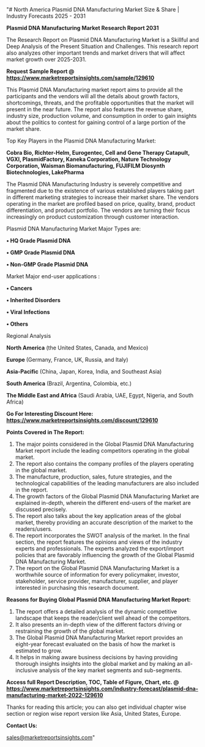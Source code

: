 "\# North America Plasmid DNA Manufacturing Market Size & Share | Industry Forecasts 2025 - 2031

<strong>Plasmid DNA Manufacturing Market Research Report 2031</strong>

The Research Report on Plasmid DNA Manufacturing Market is a Skillful and Deep Analysis of the Present Situation and Challenges. This research report also analyzes other important trends and market drivers that will affect market growth over 2025-2031.

<strong>Request Sample Report @ <a href=https://www.marketreportsinsights.com/sample/129610>https://www.marketreportsinsights.com/sample/129610</a></strong>

This Plasmid DNA Manufacturing market report aims to provide all the participants and the vendors will all the details about growth factors, shortcomings, threats, and the profitable opportunities that the market will present in the near future. The report also features the revenue share, industry size, production volume, and consumption in order to gain insights about the politics to contest for gaining control of a large portion of the market share.

Top Key Players in the Plasmid DNA Manufacturing Market:

<strong>Cobra Bio, Richter-Helm, Eurogentec, Cell and Gene Therapy Catapult, VGXI, PlasmidFactory, Kaneka Corporation, Nature Technology Corporation, Waisman Biomanufacturing, FUJIFILM Diosynth Biotechnologies, LakePharma</strong>

The Plasmid DNA Manufacturing Industry is severely competitive and fragmented due to the existence of various established players taking part in different marketing strategies to increase their market share. The vendors operating in the market are profiled based on price, quality, brand, product differentiation, and product portfolio. The vendors are turning their focus increasingly on product customization through customer interaction.

Plasmid DNA Manufacturing Market Major Types are:

<strong>• HQ Grade Plasmid DNA

• GMP Grade Plasmid DNA

• Non-GMP Grade Plasmid DNA</strong>

Market Major end-user applications :

<strong>• Cancers

• Inherited Disorders

• Viral Infections

• Others</strong>

Regional Analysis

</u><strong><b>North America</b></strong> (the United States, Canada, and Mexico)

<strong><b>Europe </b></strong>(Germany, France, UK, Russia, and Italy)

<strong><b>Asia-Pacific</b></strong> (China, Japan, Korea, India, and Southeast Asia)

<strong><b>South America</b></strong> (Brazil, Argentina, Colombia, etc.)

<strong><b>The Middle East and Africa</b></strong> (Saudi Arabia, UAE, Egypt, Nigeria, and South Africa)

<strong>Go For Interesting Discount Here: <a href=https://www.marketreportsinsights.com/discount/129610>https://www.marketreportsinsights.com/discount/129610</a></strong>

<strong>Points Covered in The Report:</strong>
<ol>
  <li>The major points considered in the Global Plasmid DNA Manufacturing Market report include the leading competitors operating in the global market.</li>
  <li>The report also contains the company profiles of the players operating in the global market.</li>
  <li>The manufacture, production, sales, future strategies, and the technological capabilities of the leading manufacturers are also included in the report.</li>
  <li>The growth factors of the Global Plasmid DNA Manufacturing Market are explained in-depth, wherein the different end-users of the market are discussed precisely.</li>
  <li>The report also talks about the key application areas of the global market, thereby providing an accurate description of the market to the readers/users.</li>
  <li>The report incorporates the SWOT analysis of the market. In the final section, the report features the opinions and views of the industry experts and professionals. The experts analyzed the export/import policies that are favorably influencing the growth of the Global Plasmid DNA Manufacturing Market.</li>
  <li>The report on the Global Plasmid DNA Manufacturing Market is a worthwhile source of information for every policymaker, investor, stakeholder, service provider, manufacturer, supplier, and player interested in purchasing this research document.</li>
</ol>
<strong>Reasons for Buying Global Plasmid DNA Manufacturing Market Report:</strong>

<ol>
  <li>The report offers a detailed analysis of the dynamic competitive landscape that keeps the reader/client well ahead of the competitors.</li>
  <li>It also presents an in-depth view of the different factors driving or restraining the growth of the global market.</li>
  <li>The Global Plasmid DNA Manufacturing Market report provides an eight-year forecast evaluated on the basis of how the market is estimated to grow.</li>
  <li>It helps in making aware business decisions by having providing thorough insights insights into the global market and by making an all-inclusive analysis of the key market segments and sub-segments.</li>
</ol>
<strong>Access full Report Description, TOC, Table of Figure, Chart, etc. @ <a href=https://www.marketreportsinsights.com/industry-forecast/plasmid-dna-manufacturing-market-2022-129610>https://www.marketreportsinsights.com/industry-forecast/plasmid-dna-manufacturing-market-2022-129610</a></strong>


Thanks for reading this article; you can also get individual chapter wise section or region wise report version like Asia, United States, Europe.

<strong>Contact Us:</strong>

sales@marketreportsinsights.com"
